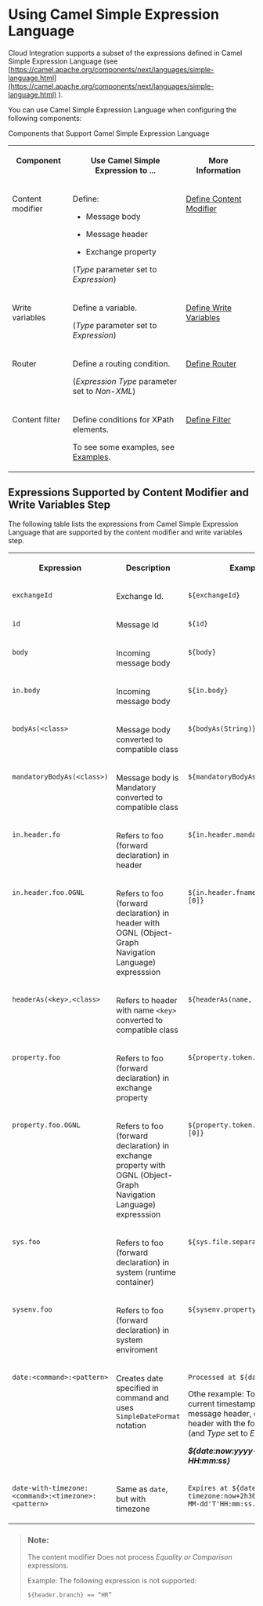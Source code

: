 <!-- loio4688083fad6546c1ba25a06d4ffb9fae -->

# Using Camel Simple Expression Language

Cloud Integration supports a subset of the expressions defined in Camel Simple Expression Language \(see [https://camel.apache.org/components/next/languages/simple-language.html](https://camel.apache.org/components/next/languages/simple-language.html) \).

You can use Camel Simple Expression Language when configuring the following components:

<a name="loio4688083fad6546c1ba25a06d4ffb9fae__table_ys5_zfd_nsb"/>Components that Support Camel Simple Expression Language


<table>
<tr>
<th valign="top">

Component



</th>
<th valign="top">

Use Camel Simple Expression to ...



</th>
<th valign="top">

More Information



</th>
</tr>
<tr>
<td valign="top">

Content modifier



</td>
<td valign="top">

Define:

-   Message body

-   Message header

-   Exchange property


\(*Type* parameter set to *Expression*\)



</td>
<td valign="top">

 [Define Content Modifier](define-content-modifier-8f04a70.md) 



</td>
</tr>
<tr>
<td valign="top">

Write variables



</td>
<td valign="top">

Define a variable.

\(*Type* parameter set to *Expression*\)



</td>
<td valign="top">

 [Define Write Variables](define-write-variables-de04b75.md) 



</td>
</tr>
<tr>
<td valign="top">

Router



</td>
<td valign="top">

Define a routing condition.

\(*Expression Type* parameter set to *Non-XML*\)



</td>
<td valign="top">

 [Define Router](define-router-d7fddbd.md) 



</td>
</tr>
<tr>
<td valign="top">

Content filter



</td>
<td valign="top">

Define conditions for XPath elements.

To see some examples, see [Examples](examples-eb2e601.md).



</td>
<td valign="top">

 [Define Filter](define-filter-733f8dc.md) 



</td>
</tr>
</table>



<a name="loio4688083fad6546c1ba25a06d4ffb9fae__section_egf_rnz_qsb"/>

## Expressions Supported by Content Modifier and Write Variables Step

The following table lists the expressions from Camel Simple Expression Language that are supported by the content modifier and write variables step.

<a name="loio4688083fad6546c1ba25a06d4ffb9fae__table_gx4_xnz_qsb"/>


<table>
<tr>
<th valign="top">

Expression



</th>
<th valign="top">

Description



</th>
<th valign="top">

Example



</th>
</tr>
<tr>
<td valign="top">

 `exchangeId` 



</td>
<td valign="top">

Exchange Id.



</td>
<td valign="top">

 `${exchangeId}` 



</td>
</tr>
<tr>
<td valign="top">

 `id` 



</td>
<td valign="top">

Message Id



</td>
<td valign="top">

 `${id}` 



</td>
</tr>
<tr>
<td valign="top">

 `body` 



</td>
<td valign="top">

Incoming message body



</td>
<td valign="top">

 `${body}` 



</td>
</tr>
<tr>
<td valign="top">

 `in.body` 



</td>
<td valign="top">

Incoming message body



</td>
<td valign="top">

 `${in.body}` 



</td>
</tr>
<tr>
<td valign="top">

 `bodyAs(<class>` 



</td>
<td valign="top">

Message body converted to compatible class



</td>
<td valign="top">

 `${bodyAs(String)}` 



</td>
</tr>
<tr>
<td valign="top">

 `mandatoryBodyAs(<class>)` 



</td>
<td valign="top">

Message body is Mandatory converted to compatible class



</td>
<td valign="top">

 `${mandatoryBodyAs(String)}` 



</td>
</tr>
<tr>
<td valign="top">

 `in.header.fo` 



</td>
<td valign="top">

Refers to foo \(forward declaration\) in header



</td>
<td valign="top">

 `${in.header.mandatory.length}` 



</td>
</tr>
<tr>
<td valign="top">

 `in.header.foo.OGNL` 



</td>
<td valign="top">

Refers to foo \(forward declaration\) in header with OGNL \(Object-Graph Navigation Language\) expresssion



</td>
<td valign="top">

 `${in.header.fname.split(',')[0]}` 



</td>
</tr>
<tr>
<td valign="top">

 `headerAs(<key>,<class>` 



</td>
<td valign="top">

Refers to header with name `<key>` converted to compatible class



</td>
<td valign="top">

 `${headerAs(name, String)}` 



</td>
</tr>
<tr>
<td valign="top">

 `property.foo` 



</td>
<td valign="top">

Refers to foo \(forward declaration\) in exchange property



</td>
<td valign="top">

 `${property.token.length}` 



</td>
</tr>
<tr>
<td valign="top">

 `property.foo.OGNL` 



</td>
<td valign="top">

Refers to foo \(forward declaration\) in exchange property with OGNL \(Object-Graph Navigation Language\) expresssion



</td>
<td valign="top">

 `${property.token.split(',')[0]}` 



</td>
</tr>
<tr>
<td valign="top">

 `sys.foo` 



</td>
<td valign="top">

Refers to foo \(forward declaration\) in system \(runtime container\)



</td>
<td valign="top">

 `${sys.file.separator}` 



</td>
</tr>
<tr>
<td valign="top">

 `sysenv.foo` 



</td>
<td valign="top">

Refers to foo \(forward declaration\) in system enviroment



</td>
<td valign="top">

 `${sysenv.property1}` 



</td>
</tr>
<tr>
<td valign="top">

 `date:<command>:<pattern>` 



</td>
<td valign="top">

Creates date specified in command and uses `SimpleDateFormat` notation



</td>
<td valign="top">

`Processed at ${date:now-2h}`

Othe rexample: To write the current timestamp into a message header, define a header with the following value \(and *Type* set to *Expression*\):

***$\{date:now:yyyy-MM-dd HH:mm:ss\}***



</td>
</tr>
<tr>
<td valign="top">

 `date-with-timezone:<command>:<timezone>:<pattern>` 



</td>
<td valign="top">

Same as `date`, but with timezone



</td>
<td valign="top">

 `Expires at ${date-with-timezone:now+2h30m:IST:yyyy-MM-dd'T'HH:mm:ss.SSSZ}` 



</td>
</tr>
</table>

> ### Note:  
> The content modifier Does not process *Equality or Comparison* expressions.
> 
> Example: The following expression is not supported:
> 
> `${header.branch} == “HR”`

